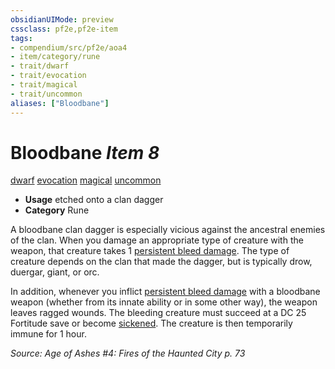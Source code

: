 ```yaml
---
obsidianUIMode: preview
cssclass: pf2e,pf2e-item
tags:
- compendium/src/pf2e/aoa4
- item/category/rune
- trait/dwarf
- trait/evocation
- trait/magical
- trait/uncommon
aliases: ["Bloodbane"]
---
```

# Bloodbane *Item 8*  
[dwarf](../../../rules/traits/dwarf.md)  [evocation](../../../rules/traits/evocation.md)  [magical](../../../rules/traits/magical.md)  [uncommon](../../../rules/traits/uncommon.md)  

- **Usage** etched onto a clan dagger
- **Category** Rune

A bloodbane clan dagger is especially vicious against the ancestral enemies of the clan. When you damage an appropriate type of creature with the weapon, that creature takes 1 [persistent bleed damage](../../../rules/conditions.md#Persistent%20Damage). The type of creature depends on the clan that made the dagger, but is typically drow, duergar, giant, or orc.

In addition, whenever you inflict [persistent bleed damage](../../../rules/conditions.md#Persistent%20Damage) with a bloodbane weapon (whether from its innate ability or in some other way), the weapon leaves ragged wounds. The bleeding creature must succeed at a DC 25 Fortitude save or become [sickened](../../../rules/conditions.md#Sickened). The creature is then temporarily immune for 1 hour.

*Source: Age of Ashes #4: Fires of the Haunted City p. 73*